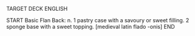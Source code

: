 TARGET DECK
ENGLISH

START
Basic
Flan
Back: n. 1 pastry case with a savoury or sweet filling. 2 sponge base with a sweet topping. [medieval latin flado -onis]
END
